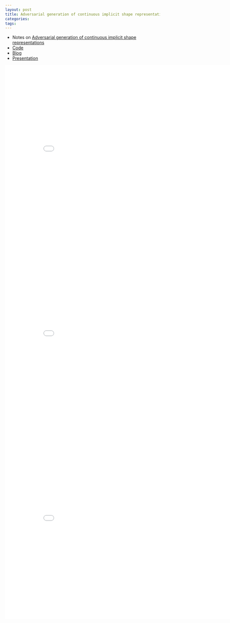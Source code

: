 ```yaml
---
layout: post
title: Adversarial generation of continuous implicit shape representations
categories:
tags:
---
```


- Notes on [Adversarial generation of continuous implicit shape representations](https://arxiv.org/pdf/2002.00349.pdf)
- [Code](https://github.com/marian42/shapegan)
- [Blog](https://marian42.de/article/shapegan/)
- [Presentation](https://www.youtube.com/watch?v=5jdf_8bCON0&feature=youtu.be&t=2636&ab_channel=EGEV2020)

<center><embed src="/pdfs/posts/Adversarial generation of continuous implicit shape representations.pdf" width="850" height="600"></center>

<center><embed src="/pdfs/posts/Paper reading notes of adversarial generation of continuous implicit shape representations.pdf" width="850" height="600"></center>

<center><embed src="/pdfs/posts/Code study for shape GAN — readme.pdf" width="850" height="600"></center>
